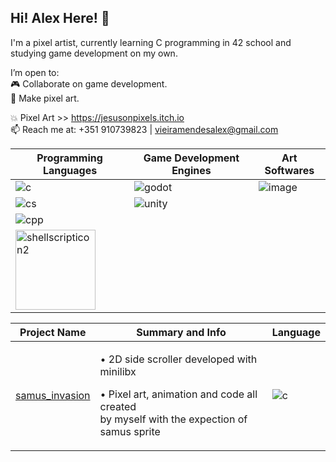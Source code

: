 ## Hi! Alex Here! :punch:

I'm a pixel artist, currently learning C programming in 42 school and studying game development on my own.

I’m open to:\
      :video_game: Collaborate on game development. \
      :art: Make pixel art.

:collision: Pixel Art >> https://jesusonpixels.itch.io
\
📫 Reach me at: +351 910739823 | vieiramendesalex@gmail.com

| Programming Languages | Game Development Engines | Art Softwares |
|-----------------------|--------------------------|---------------|
|![c](https://github.com/user-attachments/assets/e5fd264b-1b82-4757-8e7e-0895c71575b8)|![godot](https://github.com/user-attachments/assets/54590264-9105-4a86-8258-5c5461817cd2)|![image](https://github.com/user-attachments/assets/486d85c4-5989-452c-b355-c28ed34aebbf)|
|![cs](https://github.com/user-attachments/assets/56b3732b-05d9-41f4-a53f-992d4bcf7ddb)|![unity](https://github.com/user-attachments/assets/bd37344a-5361-4a93-99d8-2ac288b6af82)|
|![cpp](https://github.com/user-attachments/assets/ba1c910a-0526-4021-b430-d79644a07c9e)|
|<img width="128" height="128" alt="shellscripticon2" src="https://github.com/user-attachments/assets/ed6603fc-c06d-457e-8dc9-208b64bb8845" />|


| Project Name | Summary and Info | Language |
|--------------|---------|----------------------|
| [samus_invasion](https://github.com/avieira-42/samus_invasion) | <p>• 2D side scroller developed with minilibx<p>• Pixel art, animation and code all created<br>by myself with the expection of samus sprite<p> | ![c](https://github.com/user-attachments/assets/e5fd264b-1b82-4757-8e7e-0895c71575b8) |
